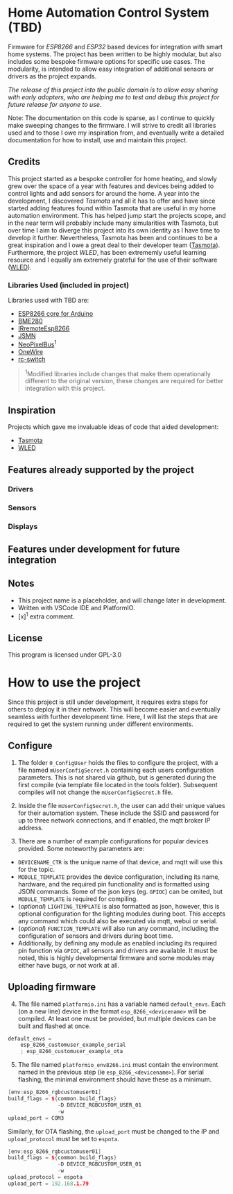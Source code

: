 # Home Automation Control System (TBD)

Firmware for _ESP8266_ and _ESP32_ based devices for integration with smart home systems. The project has been written to be highly modular, but also includes some bespoke firmware options for specific use cases. The modularity, is intended to allow easy integration of additional sensors or drivers as the project expands. 

*The release of this project into the public domain is to allow easy sharing with early adopters, who are helping me to test and debug this project for future release for anyone to use.*

Note: The documentation on this code is sparse, as I continue to quickly make sweeping changes to the firmware. I will strive to credit all libraries used and to those I owe my inspiration from, and eventually write a detailed documentation for how to install, use and maintain this project.

## Credits

This project started as a bespoke controller for home heating, and slowly grew over the space of a year with features and devices being added to control lights and add sensors for around the home. A year into the development, I discovered *Tasmota* and all it has to offer and have since started adding features found within Tasmota that are useful in my home automation environment. This has helped jump start the projects scope, and in the near term will probably include many simularities with Tasmota, but over time I aim to diverge this project into its own identity as I have time to develop it further. Nevertheless, Tasmota has been and continues to be a great inspiration and I owe a great deal to their developer team ([Tasmota](https://github.com/arendst/Tasmota/releases/latest)). Furthermore, the project *WLED*, has been extrememly useful learning resource and I equally am extremely grateful for the use of their software ([WLED](https://github.com/Aircoookie/WLED)). 

### Libraries Used (included in project)
Libraries used with TBD are:
- [ESP8266 core for Arduino](https://github.com/esp8266/Arduino)
- [BME280](https://github.com/adafruit/Adafruit_BME280_Library)
- [IRremoteEsp8266](https://github.com/markszabo/IRremoteESP8266)
- [JSMN](https://github.com/zserge/jsmn)
- [NeoPixelBus](https://github.com/Makuna/NeoPixelBus)<sup>1</sup>
- [OneWire](https://github.com/PaulStoffregen/OneWire)
- [rc-switch](https://github.com/sui77/rc-switch)

><sup>1</sup>Modified libraries include changes that make them operationally different to the original version, these changes are required for better integration with this project.

## Inspiration
Projects which gave me invaluable ideas of code that aided development:
- [Tasmota](https://github.com/arendst/Tasmota/releases/latest)
- [WLED](https://github.com/Aircoookie/WLED)

## Features already supported by the project

### Drivers

### Sensors

### Displays

## Features under development for future integration

## Notes
- This project name is a placeholder, and will change later in development.
- Written with VSCode IDE and PlatformIO.
- [x]<sup>1</sup> extra comment.

## License

This program is licensed under GPL-3.0

# How to use the project
Since this project is still under development, it requires extra steps for others to deploy it in their network. This will become easier and eventually seamless with further development time. Here, I will list the steps that are required to get the system running under different environments. 

## Configure

1) The folder ```0_ConfigUser``` holds the files to configure the project, with a file named `mUserConfigSecret.h` containing each users configuration parameters. This is not shared via github, but is generated during the first compile (via template file located in the tools folder). Subsequent compiles will not change the `mUserConfigSecret.h` file.

2) Inside the file `mUserConfigSecret.h`, the user can add their unique values for their automation system. These include the SSID and password for up to three network connections, and if enabled, the mqtt broker IP address.

3) There are a number of example configurations for popular devices provided. Some noteworthy parameters are:
  * ```DEVICENAME_CTR``` is the unique name of that device, and mqtt will use this for the topic.
  * ```MODULE_TEMPLATE``` provides the device configuration, including its name, hardware, and the required pin functionality and is formatted using JSON commands. Some of the json keys (eg. `GPIOC`) can be omited, but `MODULE_TEMPLATE` is required for compiling.
  * (*optional*) ```LIGHTING_TEMPLATE``` is also formatted as json, however, this is optional configuration for the lighting modules during boot. This accepts any command which could also be executed via mqtt, webui or serial.
  * (*optional*) ```FUNCTION_TEMPLATE``` will also run any command, including the configuration of sensors and drivers during boot time.
  * Additionally, by defining any module as enabled including its required pin function via `GPIOC`, all sensors and drivers are available. It must be noted, this is highly developmental firmware and some modules may either have bugs, or not work at all.

## Uploading firmware

4) The file named ```platformio.ini``` has a variable named `default_envs`. Each (on a new line) device in the format `esp_8266_<devicename>` will be compiled. At least one must be provided, but multiple devices can be built and flashed at once.

```cpp
default_envs = 
    esp_8266_customuser_example_serial
    ; esp_8266_customuser_example_ota
```

5) The file named ```platformio_env8266.ini``` must contain the environment named in the previous step (ie `esp_8266_<devicename>`). For serial flashing, the minimal environment should have these as a minimum.

```cpp
[env:esp_8266_rgbcustomuser01]
build_flags = ${common.build_flags} 
                -D DEVICE_RGBCUSTOM_USER_01
                -w
upload_port = COM3
```

Similarly, for OTA flashing, the `upload_port` must be changed to the IP and `upload_protocol` must be set to `espota`.

```cpp
[env:esp_8266_rgbcustomuser01]
build_flags = ${common.build_flags} 
                -D DEVICE_RGBCUSTOM_USER_01
                -w
upload_protocol = espota
upload_port = 192.168.1.79
```





